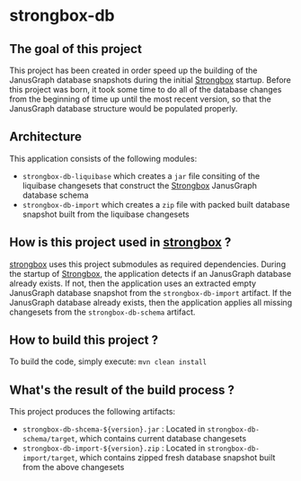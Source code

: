 # strongbox-db

## The goal of this project
This project has been created in order speed up the building of the JanusGraph database snapshots during the initial [Strongbox](https://github.com/strongbox/strongbox) startup. Before this project was born, it took some time to do all of the database changes from the beginning of time up until the most recent version, so that the JanusGraph database structure would be populated properly.

## Architecture
This application consists of the following modules:
* `strongbox-db-liquibase` which creates a `jar` file consiting of the liquibase changesets that construct the [Strongbox](https://github.com/strongbox/strongbox) JanusGraph database schema
* `strongbox-db-import` which creates a `zip` file with packed built database snapshot built from the liquibase changesets

## How is this project used in [strongbox](https://github.com/strongbox/strongbox) ?
[strongbox](https://github.com/strongbox/strongbox) uses this project submodules as required dependencies. During the startup of [Strongbox](https://github.com/strongbox/strongbox), the application detects if an JanusGraph database already exists. If not, then the application uses an extracted empty JanusGraph database snapshot from the `strongbox-db-import` artifact. If the JanusGraph database already exists, then the application applies all missing changesets from the `strongbox-db-schema` artifact.

## How to build this project ?
To build the code, simply execute:
`mvn clean install`

## What's the result of the build process ?
This project produces the following artifacts:
* `strongbox-db-shcema-${version}.jar` : Located in `strongbox-db-schema/target`, which contains current database changesets
* `strongbox-db-import-${version}.zip` : Located in `strongbox-db-import/target`, which contains zipped fresh database snapshot built from the above changesets
